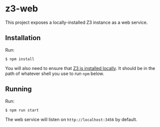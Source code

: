 # z3-web

This project exposes a locally-installed Z3 instance as a web service.

## Installation

Run:

```
$ npm install
```

You will also need to ensure that [Z3 is installed locally](https://github.com/Z3Prover/z3/releases). It should be in the path of whatever shell you use to run `npm` below.

## Running

Run:

```
$ npm run start
```

The web service will listen on `http://localhost:3456` by default.

